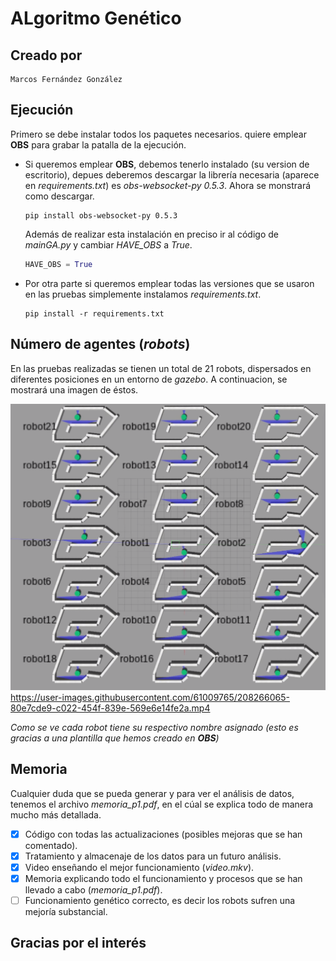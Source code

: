 # ALgoritmo Genético

## Creado por

    Marcos Fernández González
    
## Ejecución

Primero se debe instalar todos los paquetes necesarios.
quiere emplear **OBS** para grabar la patalla de la ejecución.

- Si queremos emplear **OBS**, debemos tenerlo instalado (su version de escritorio), depues deberemos descargar la librería necesaria (aparece en *requirements.txt*) es *obs-websocket-py 0.5.3*. Ahora se monstrará como descargar.

    ```shell
    pip install obs-websocket-py 0.5.3
    ```

    Además de realizar esta instalación en preciso ir al código de *mainGA.py* y cambiar *HAVE_OBS* a *True*.

    ```python
    HAVE_OBS = True
    ```

- Por otra parte si queremos emplear todas las versiones que se usaron en las pruebas simplemente instalamos *requirements.txt*.

    ```shell
    pip install -r requirements.txt
    ```

## Número de agentes (*robots*)
En las pruebas realizadas se tienen un total de 21 robots, dispersados en diferentes posiciones en un entorno de *gazebo*. A continuacion, se mostrará una imagen de éstos.

![image](./imgs/image.png)
https://user-images.githubusercontent.com/61009765/208266065-80e7cde9-c022-454f-839e-569e6e14fe2a.mp4


*Como se ve cada robot tiene su respectivo nombre asignado (esto es gracias a una plantilla que hemos creado en **OBS**)*

## Memoria

Cualquier duda que se pueda generar y para ver el análisis de datos, tenemos el archivo *memoria_p1.pdf*, en el cúal se explica todo de manera mucho más detallada.

- [x] Código con todas las actualizaciones (posibles mejoras que se han comentado).
- [x] Tratamiento y almacenaje de los datos para un futuro análisis.
- [x] Video enseñando el mejor funcionamiento (*video.mkv*).
- [x] Memoria explicando todo el funcionamiento y procesos que se han llevado a cabo (*memoria_p1.pdf*).
- [ ] Funcionamiento genético correcto, es decir los robots sufren una mejoría substancial.

## Gracias por el interés
